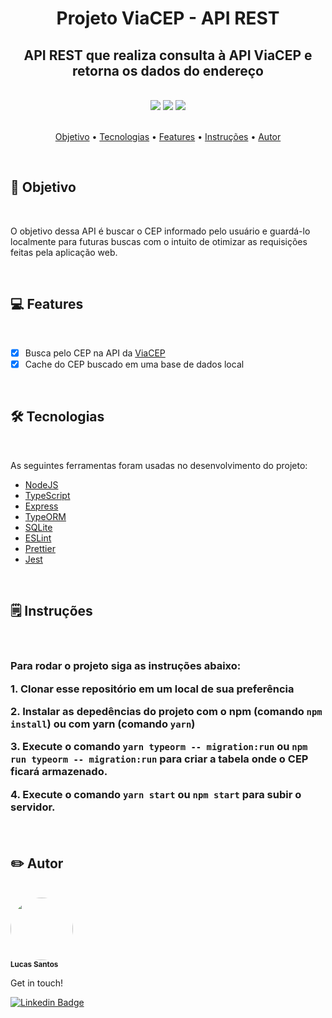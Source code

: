 <h1 align="center">Projeto ViaCEP - API REST</h1>

<h2 align="center">
    API REST que realiza consulta à API ViaCEP e retorna os dados do endereço
</h2>

<br />

<div align="center">
    <img src="https://img.shields.io/github/issues/lucas95santos/viacep-api" />
    <img src="https://img.shields.io/github/forks/lucas95santos/viacep-api" />
    <img src="https://img.shields.io/github/stars/lucas95santos/viacep-api" />
</div>

<br />

<p align="center">
    <a href="#goal">Objetivo</a> •
    <a href="#technologies">Tecnologias</a> •
    <a href="#features">Features</a> •
    <a href="#features">Instruções</a> •
    <a href="#author">Autor</a>
</p>

<br />

<h2 id="goal">🎯️ Objetivo</h2>

<br />

<p>
    O objetivo dessa API é buscar o CEP informado pelo usuário e guardá-lo localmente para futuras buscas com o intuito de otimizar as requisições feitas pela aplicação web.
</p>

<br />

<h2 id="features">💻️ Features</h2>

<br />

- [x] Busca pelo CEP na API da [ViaCEP](https://viacep.com.br/)
- [x] Cache do CEP buscado em uma base de dados local

<br />

<h2 id="technologies">🛠 Tecnologias</h2>

<br />

<p>As seguintes ferramentas foram usadas no desenvolvimento do projeto:</p>

- [NodeJS](https://nodejs.org/en/)
- [TypeScript](https://www.typescriptlang.org/)
- [Express](https://expressjs.com/pt-br/)
- [TypeORM](https://typeorm.io/#/)
- [SQLite](https://www.sqlite.org/index.html)
- [ESLint](https://eslint.org/)
- [Prettier](https://prettier.io/)
- [Jest](https://jestjs.io/pt-BR/)

<br />

<h2 id="features">🗒️ Instruções</h2>

<br />

<h3>Para rodar o projeto siga as instruções abaixo:</3>

**1.** Clonar esse repositório em um local de sua preferência

**2.** Instalar as depedências do projeto com o **npm** (comando `npm install`) ou com **yarn** (comando `yarn`)

**3.** Execute o comando `yarn typeorm -- migration:run` ou `npm run typeorm -- migration:run` para criar a tabela onde o CEP ficará armazenado.

**4.** Execute o comando `yarn start` ou `npm start` para subir o servidor.

<br />

<h2 id="author">✏️️ Autor</h2>

<br />

<a>
    <img style="border-radius: 50%;" src="https://avatars3.githubusercontent.com/u/39750617?s=400&u=ca61b4156710f08ee055ca45a072666166b55b39&v=4" width="100px;" alt=""/>
    <br />
    <sub><strong>Lucas Santos</strong></sub>
</a>

<br />

<p>Get in touch!</p>

[![Linkedin Badge](https://img.shields.io/badge/-Lucas-blue?style=flat-square&logo=Linkedin&logoColor=white&link=https://www.linkedin.com/in/lucas95santos/)](https://www.linkedin.com/in/lucas95santos/)
